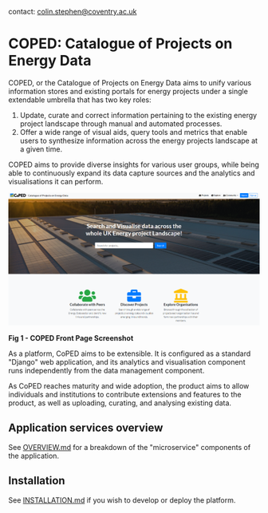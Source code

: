 contact: colin.stephen@coventry.ac.uk

# COPED: Catalogue of Projects on Energy Data

COPED, or the Catalogue of Projects on Energy Data aims to unify various information stores and existing portals for energy projects under a single extendable umbrella that has two key roles:

1. Update, curate and correct information pertaining to the existing energy project landscape through manual and automated processes.
2. Offer a wide range of visual aids, query tools and metrics that enable users to synthesize information across the energy projects landscape at a given time.

COPED aims to provide diverse insights for various user groups, while being able to continuously expand its data capture sources and the analytics and visualisations it can perform.

![screenshot_coped](docs/images/coped-landing.png "Figure 1 - Screenshot of Coped")

**Fig 1 - COPED Front Page Screenshot**

As a platform, CoPED aims to be extensible. It is configured as a standard "Django" web application, and its analytics and visualisation component runs independently from the data management component.

As CoPED reaches maturity and wide adoption, the product aims to allow individuals and institutions to contribute extensions and features to the product, as well as uploading, curating, and analysing existing data.
  
## Application services overview

See [OVERVIEW.md](./OVERVIEW.md) for a breakdown of the "microservice" components of the application. 

##  Installation

See [INSTALLATION.md](./INSTALLATION.md) if you wish to develop or deploy the platform.
